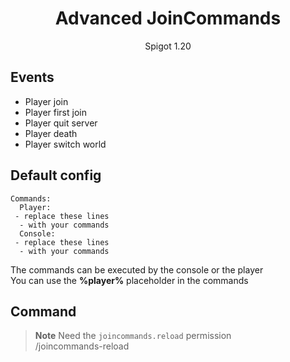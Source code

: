 <div align="center">
<h1>Advanced JoinCommands</h1>
<p>Spigot 1.20</p>  
</div>

## Events
- Player join
- Player first join
- Player quit server
- Player death
- Player switch world

## Default config
```
Commands:
  Player:
 - replace these lines
  - with your commands
  Console:
 - replace these lines
  - with your commands
```

The commands can be executed by the console or the player  
You can use the **%player%** placeholder in the commands

## Command
> **Note**
> Need the `joincommands.reload` permission  
/joincommands-reload
